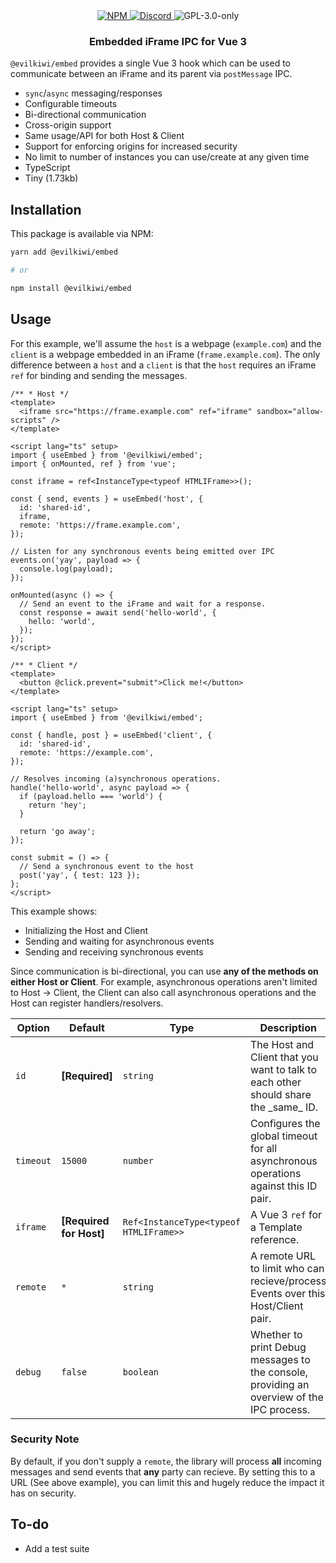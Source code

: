 <div align="center">
  <a href="https://www.npmjs.com/package/@evilkiwi/embed" target="_blank">
    <img src="https://img.shields.io/npm/v/@evilkiwi/embed?style=flat-square" alt="NPM" />
  </a>
  <a href="https://discord.gg/3S6AKZ2GR9" target="_blank">
    <img src="https://img.shields.io/discord/1000565079789535324?color=7289DA&label=discord&logo=discord&logoColor=FFFFFF&style=flat-square" alt="Discord" />
  </a>
  <img src="https://img.shields.io/npm/l/@evilkiwi/embed?style=flat-square" alt="GPL-3.0-only" />
  <h3>Embedded iFrame IPC for Vue 3</h3>
</div>

`@evilkiwi/embed` provides a single Vue 3 hook which can be used to communicate between an iFrame and its parent via `postMessage` IPC.

- `sync`/`async` messaging/responses
- Configurable timeouts
- Bi-directional communication
- Cross-origin support
- Same usage/API for both Host & Client
- Support for enforcing origins for increased security
- No limit to number of instances you can use/create at any given time
- TypeScript
- Tiny (1.73kb)

## Installation

This package is available via NPM:

```bash
yarn add @evilkiwi/embed

# or

npm install @evilkiwi/embed
```

## Usage

For this example, we'll assume the `host` is a webpage (`example.com`) and the `client` is a webpage embedded in an iFrame
(`frame.example.com`). The only difference between a `host` and a `client` is that the `host` requires an iFrame `ref` for binding and
sending the messages.

```vue
/** * Host */
<template>
  <iframe src="https://frame.example.com" ref="iframe" sandbox="allow-scripts" />
</template>

<script lang="ts" setup>
import { useEmbed } from '@evilkiwi/embed';
import { onMounted, ref } from 'vue';

const iframe = ref<InstanceType<typeof HTMLIFrame>>();

const { send, events } = useEmbed('host', {
  id: 'shared-id',
  iframe,
  remote: 'https://frame.example.com',
});

// Listen for any synchronous events being emitted over IPC
events.on('yay', payload => {
  console.log(payload);
});

onMounted(async () => {
  // Send an event to the iFrame and wait for a response.
  const response = await send('hello-world', {
    hello: 'world',
  });
});
</script>

/** * Client */
<template>
  <button @click.prevent="submit">Click me!</button>
</template>

<script lang="ts" setup>
import { useEmbed } from '@evilkiwi/embed';

const { handle, post } = useEmbed('client', {
  id: 'shared-id',
  remote: 'https://example.com',
});

// Resolves incoming (a)synchronous operations.
handle('hello-world', async payload => {
  if (payload.hello === 'world') {
    return 'hey';
  }

  return 'go away';
});

const submit = () => {
  // Send a synchronous event to the host
  post('yay', { test: 123 });
};
</script>
```

This example shows:

- Initializing the Host and Client
- Sending and waiting for asynchronous events
- Sending and receiving synchronous events

Since communication is bi-directional, you can use **any of the methods on either Host or Client**. For example, asynchronous operations
aren't limited to Host -> Client, the Client can also call asynchronous operations and the Host can register handlers/resolvers.

| **Option** | **Default**             | **Type**                               | **Description**                                                                           |
| ---------- | ----------------------- | -------------------------------------- | ----------------------------------------------------------------------------------------- |
| `id`       | **[Required]**          | `string`                               | The Host and Client that you want to talk to each other should share the \_same\_ ID.     |
| `timeout`  | `15000`                 | `number`                               | Configures the global timeout for all asynchronous operations against this ID pair.       |
| `iframe`   | **[Required for Host]** | `Ref<InstanceType<typeof HTMLIFrame>>` | A Vue 3 `ref` for a Template reference.                                                   |
| `remote`   | `*`                     | `string`                               | A remote URL to limit who can recieve/process Events over this Host/Client pair.          |
| `debug`    | `false`                 | `boolean`                              | Whether to print Debug messages to the console, providing an overview of the IPC process. |

### Security Note

By default, if you don't supply a `remote`, the library will process **all** incoming messages and send events that **any** party can
recieve. By setting this to a URL (See above example), you can limit this and hugely reduce the impact it has on security.

## To-do

- Add a test suite
